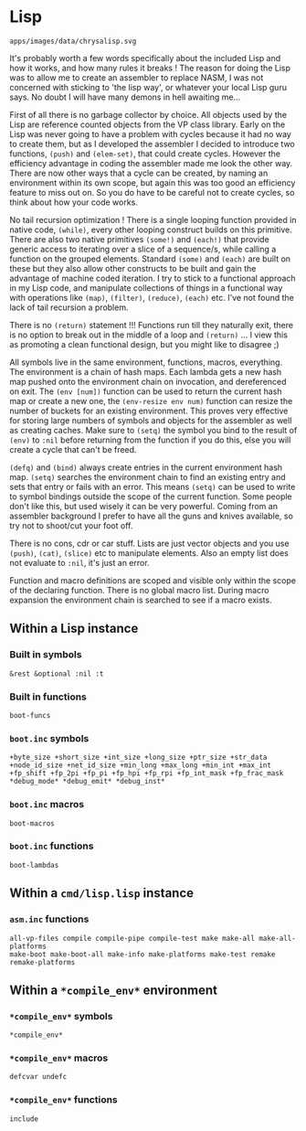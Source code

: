 # Lisp

```image
apps/images/data/chrysalisp.svg
```

It's probably worth a few words specifically about the included Lisp and how it
works, and how many rules it breaks ! The reason for doing the Lisp was to
allow me to create an assembler to replace NASM, I was not concerned with
sticking to 'the lisp way', or whatever your local Lisp guru says. No doubt I
will have many demons in hell awaiting me...

First of all there is no garbage collector by choice. All objects used by the
Lisp are reference counted objects from the VP class library. Early on the Lisp
was never going to have a problem with cycles because it had no way to create
them, but as I developed the assembler I decided to introduce two functions,
`(push)` and `(elem-set)`, that could create cycles. However the efficiency
advantage in coding the assembler made me look the other way. There are now
other ways that a cycle can be created, by naming an environment within its own
scope, but again this was too good an efficiency feature to miss out on. So you
do have to be careful not to create cycles, so think about how your code works.

No tail recursion optimization ! There is a single looping function provided in
native code, `(while)`, every other looping construct builds on this primitive.
There are also two native primitives `(some!)` and `(each!)` that provide
generic access to iterating over a slice of a sequence/s, while calling a
function on the grouped elements. Standard `(some)` and `(each)` are built on
these but they also allow other constructs to be built and gain the advantage
of machine coded iteration. I try to stick to a functional approach in my Lisp
code, and manipulate collections of things in a functional way with operations
like `(map)`, `(filter)`, `(reduce)`, `(each)` etc. I've not found the lack of
tail recursion a problem.

There is no `(return)` statement !!! Functions run till they naturally exit,
there is no option to break out in the middle of a loop and `(return)` ... I
view this as promoting a clean functional design, but you might like to
disagree ;)

All symbols live in the same environment, functions, macros, everything. The
environment is a chain of hash maps. Each lambda gets a new hash map pushed
onto the environment chain on invocation, and dereferenced on exit. The `(env
[num])` function can be used to return the current hash map or create a new
one, the `(env-resize env num)` function can resize the number of buckets for
an existing environment. This proves very effective for storing large numbers
of symbols and objects for the assembler as well as creating caches. Make sure
to `(setq)` the symbol you bind to the result of `(env)` to `:nil` before
returning from the function if you do this, else you will create a cycle that
can't be freed.

`(defq)` and `(bind)` always create entries in the current environment hash
map. `(setq)` searches the environment chain to find an existing entry and sets
that entry or fails with an error. This means `(setq)` can be used to write to
symbol bindings outside the scope of the current function. Some people don't
like this, but used wisely it can be very powerful. Coming from an assembler
background I prefer to have all the guns and knives available, so try not to
shoot/cut your foot off.

There is no cons, cdr or car stuff. Lists are just vector objects and you use
`(push)`, `(cat)`, `(slice)` etc to manipulate elements. Also an empty list
does not evaluate to `:nil`, it's just an error.

Function and macro definitions are scoped and visible only within the scope of
the declaring function. There is no global macro list. During macro expansion
the environment chain is searched to see if a macro exists.

## Within a Lisp instance

### Built in symbols

```vdu
&rest &optional :nil :t
```

### Built in functions

```info
boot-funcs
```

### `boot.inc` symbols

```vdu
+byte_size +short_size +int_size +long_size +ptr_size +str_data
+node_id_size +net_id_size +min_long +max_long +min_int +max_int
+fp_shift +fp_2pi +fp_pi +fp_hpi +fp_rpi +fp_int_mask +fp_frac_mask
*debug_mode* *debug_emit* *debug_inst*
```

### `boot.inc` macros

```info
boot-macros
```

### `boot.inc` functions

```info
boot-lambdas
```

## Within a `cmd/lisp.lisp` instance

### `asm.inc` functions

```vdu
all-vp-files compile compile-pipe compile-test make make-all make-all-platforms
make-boot make-boot-all make-info make-platforms make-test remake
remake-platforms
```

## Within a `*compile_env*` environment

### `*compile_env*` symbols

```vdu
*compile_env*
```

### `*compile_env*` macros

```vdu
defcvar undefc
```

### `*compile_env*` functions

```vdu
include
```
